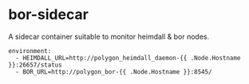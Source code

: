 # bor-sidecar

A sidecar container suitable to monitor heimdall & bor nodes.

```
environment:
  - HEIMDALL_URL=http://polygon_heimdall_daemon-{{ .Node.Hostname }}:26657/status
  - BOR_URL=http://polygon_bor-{{ .Node.Hostname }}:8545/
```
